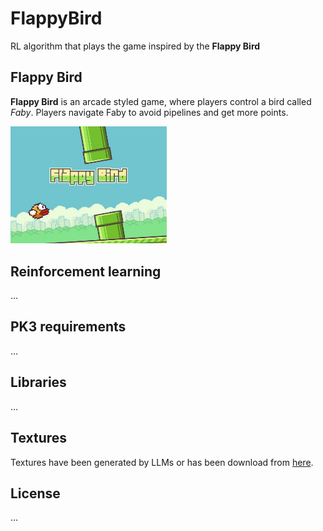 # FlappyBird
RL algorithm that plays the game inspired by the **Flappy Bird**

## Flappy Bird

**Flappy Bird** is an arcade styled game, where players control a bird called *Faby*. Players navigate Faby to avoid pipelines and get more points.

<img src="./assets/flappy-bird.jpeg" width="250">

## Reinforcement learning
...

## PK3 requirements
...

## Libraries
...

## Textures
Textures have been generated by LLMs or has been download from <a href="https://www.spriters-resource.com/mobile/flappybird/asset/59894/">here</a>.

## License
...

